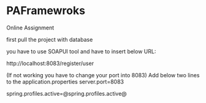 # PAFramewroks
Online Assignment

first pull the project with database

you have to use SOAPUI tool and have to insert below URL:

http://localhost:8083/register/user

(If not working you have to change your port into 8083) Add below two lines to the application.properties server.port=8083

spring.profiles.active=@spring.profiles.active@

